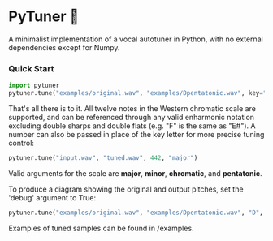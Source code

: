 # PyTuner 🎹
A minimalist implementation of a vocal autotuner in Python, with no external dependencies except for Numpy.

### Quick Start

```python
import pytuner
pytuner.tune("examples/original.wav", "examples/Dpentatonic.wav", key="D", scale="pentatonic")
```

That's all there is to it. All twelve notes in the Western chromatic scale are supported, and can be referenced through any valid enharmonic notation excluding double sharps and double flats (e.g. "F" is the same as "E#"). A number can also be passed in place of the key letter for more precise tuning control:

```python
pytuner.tune("input.wav", "tuned.wav", 442, "major")
```

Valid arguments for the scale are **major**, **minor**, **chromatic**, and **pentatonic**.

To produce a diagram showing the original and output pitches, set the 'debug' argument to True:

```python
pytuner.tune("examples/original.wav", "examples/Dpentatonic.wav", "D", "pentatonic", debug=True)
```

Examples of tuned samples can be found in /examples.